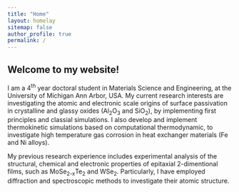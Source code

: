 ```yaml
---
title: "Home"
layout: homelay
sitemap: false
author_profile: true
permalink: /
---
```


## Welcome to my website!

I am a 4<sup>th</sup> year doctoral student in Materials Science and Engineering, at the University of Michigan Ann Arbor, USA. My current research interests are investigating the atomic and electronic scale origins of surface passivation in crystalline and glassy oxides (Al<sub>2</sub>O<sub>3</sub> and SiO<sub>2</sub>), by implementing first principles and classial simulations. I also develop and implement thermokinetic simulations based on computational thermodynamic, to investigate high temperature gas corrosion in heat exchanger materials (Fe and Ni alloys).

My previous research experience includes experimental analysis of the structural, chemical and electronic properties of epitaxial 2-dimentional films, such as MoSe<sub>2-x</sub>Te<sub>2</sub> and WSe<sub>2</sub>. Particularly, I have employed diffraction and spectroscopic methods to investigate their atomic structure. 

